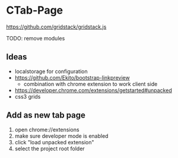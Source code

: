 # CTab-Page

https://github.com/gridstack/gridstack.js

TODO: remove modules

## Ideas
- localstorage for configuration
- https://github.com/Ekito/bootstrap-linkpreview
  - combination with chrome extension to work client side
- https://developer.chrome.com/extensions/getstarted#unpacked
- css3 grids

## Add as new tab page
1. open chrome://extensions
1. make sure developer mode is enabled
1. click "load unpacked extension"
1. select the project root folder
